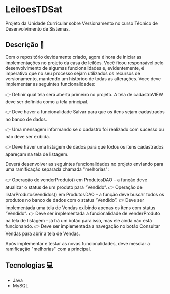 # LeiloesTDSat
Projeto da Unidade Curricular sobre Versionamento no curso Técnico de Desenvolvimento de Sistemas. 

## Descrição 📝
Com o repositório devidamente criado, agora é hora de iniciar as implementações no projeto da casa de leilões. 
Você ficou responsável pelo desenvolvimento de algumas funcionalidades e, evidentemente, é imperativo que no seu processo sejam utilizados 
os recursos de versionamento, mantendo um histórico de todas as alterações. Voce deve implementar as seguintes funcionalidades:

👉 Definir qual tela será aberta primeiro no projeto. A tela de cadastroVIEW deve ser definida como a tela principal.

👉 Deve haver a funcionalidade Salvar para que os itens sejam cadastrados no banco de dados.

👉 Uma mensagem informando se o cadastro foi realizado com sucesso ou não deve ser exibida.

👉 Deve haver uma listagem de dados para que todos os itens cadastrados apareçam na tela de listagem.

Deverá desenvolver as seguintes funcionalidades no projeto enviando para uma ramificação separada chamada "melhorias":

👉 Operação de venderProduto() em ProdutosDAO – a função deve atualizar o status de um produto para “Vendido”.
👉 Operação de listarProdutosVendidos() em ProdutosDAO – a função deve buscar todos os produtos no banco de dados com o status “Vendido”.
👉 Deve ser implementada uma tela de Vendas exibindo apenas os itens com status “Vendido”.
👉 Deve ser implementada a funcionalidade de venderProduto na tela de listagem – já há um botão para isso, mas ele ainda não está funcionando.
👉 Deve ser implementada a navegação no botão Consultar Vendas para abrir a tela de Vendas.

Após implementar e testar as novas funcionalidades, deve mesclar a ramificação "melhorias" com a principal.

## Tecnologias 💻
- Java
-  MySQL
  
